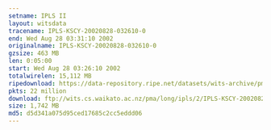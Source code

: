 ```yaml
---
setname: IPLS II
layout: witsdata
tracename: IPLS-KSCY-20020828-032610-0
end: Wed Aug 28 03:31:10 2002
originalname: IPLS-KSCY-20020828-032610-0
gzsize: 463 MB
len: 0:05:00
start: Wed Aug 28 03:26:10 2002
totalwirelen: 15,112 MB
ripedownload: https://data-repository.ripe.net/datasets/wits-archive/pma/long/ipls/2/IPLS-KSCY-20020828-032610-0.gz
pkts: 22 million
download: ftp://wits.cs.waikato.ac.nz/pma/long/ipls/2/IPLS-KSCY-20020828-032610-0.gz
size: 1,742 MB
md5: d5d341a075d95ced17685c2cc5eddd06
---
```

